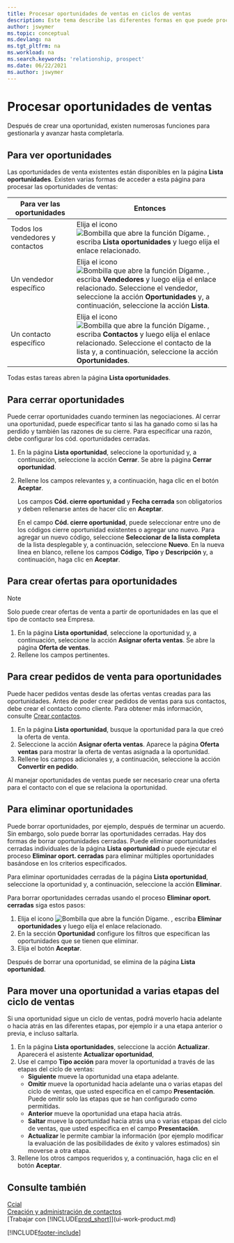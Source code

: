 ```yaml
---
title: Procesar oportunidades de ventas en ciclos de ventas
description: Este tema describe las diferentes formas en que puede procesar oportunidades de ventas en ciclos de ventas y mover una oportunidad a través de las etapas de un ciclo de ventas.
author: jswymer
ms.topic: conceptual
ms.devlang: na
ms.tgt_pltfrm: na
ms.workload: na
ms.search.keywords: 'relationship, prospect'
ms.date: 06/22/2021
ms.author: jswymer
---
```

# <a name="process-sales-opportunities"></a><a name="process-sales-opportunities"></a>Procesar oportunidades de ventas
Después de crear una oportunidad, existen numerosas funciones para gestionarla y avanzar hasta completarla.

## <a name="to-view-opportunities"></a><a name="to-view-opportunities"></a>Para ver oportunidades
Las oportunidades de venta existentes están disponibles en la página **Lista oportunidades**. Existen varias formas de acceder a esta página para procesar las oportunidades de ventas:

| Para ver las oportunidades | Entonces |
| --- | --- |
| Todos los vendedores y contactos |Elija el icono ![Bombilla que abre la función Dígame.](media/ui-search/search_small.png "Dígame qué desea hacer") , escriba **Lista oportunidades** y luego elija el enlace relacionado. |
| Un vendedor específico |Elija el icono ![Bombilla que abre la función Dígame.](media/ui-search/search_small.png "Dígame qué desea hacer") , escriba **Vendedores** y luego elija el enlace relacionado. Seleccione el vendedor, seleccione la acción **Oportunidades** y, a continuación, seleccione la acción **Lista**. |
| Un contacto específico |Elija el icono ![Bombilla que abre la función Dígame.](media/ui-search/search_small.png "Dígame qué desea hacer") , escriba **Contactos** y luego elija el enlace relacionado. Seleccione el contacto de la lista y, a continuación, seleccione la acción **Oportunidades**. |

Todas estas tareas abren la página **Lista oportunidades**.

## <a name="to-close-opportunities"></a><a name="to-close-opportunities"></a>Para cerrar oportunidades
Puede cerrar oportunidades cuando terminen las negociaciones. Al cerrar una oportunidad, puede especificar tanto si las ha ganado como si las ha perdido y también las razones de su cierre. Para especificar una razón, debe configurar los cód. oportunidades cerradas.

1. En la página **Lista oportunidad**, seleccione la oportunidad y, a continuación, seleccione la acción **Cerrar**. Se abre la página **Cerrar oportunidad**.
2. Rellene los campos relevantes y, a continuación, haga clic en el botón **Aceptar**.

   Los campos **Cód. cierre oportunidad** y **Fecha cerrada** son obligatorios y deben rellenarse antes de hacer clic en **Aceptar**.

   En el campo **Cód. cierre oportunidad**, puede seleccionar entre uno de los códigos cierre oportunidad existentes o agregar uno nuevo. Para agregar un nuevo código, seleccione **Seleccionar de la lista completa** de la lista desplegable y, a continuación, seleccione **Nuevo**. En la nueva línea en blanco, rellene los campos **Código**, **Tipo** y **Descripción** y, a continuación, haga clic en **Aceptar**.

## <a name="to-create-quotes-for-opportunities"></a><a name="to-create-quotes-for-opportunities"></a>Para crear ofertas para oportunidades
> [!NOTE]
> Solo puede crear ofertas de venta a partir de oportunidades en las que el tipo de contacto sea Empresa.

1. En la página **Lista oportunidad**, seleccione la oportunidad y, a continuación, seleccione la acción **Asignar oferta ventas**. Se abre la página **Oferta de ventas**.
2. Rellene los campos pertinentes.

## <a name="to-create-sales-orders-for-opportunities"></a><a name="to-create-sales-orders-for-opportunities"></a>Para crear pedidos de venta para oportunidades
Puede hacer pedidos ventas desde las ofertas ventas creadas para las oportunidades. Antes de poder crear pedidos de ventas para sus contactos, debe crear el contacto como cliente. Para obtener más información, consulte [Crear contactos](marketing-create-contact-companies.md).

1. En la página **Lista oportunidad**, busque la oportunidad para la que creó la oferta de venta.
2. Seleccione la acción **Asignar oferta ventas**. Aparece la página **Oferta ventas** para mostrar la oferta de ventas asignada a la oportunidad.
3. Rellene los campos adicionales y, a continuación, seleccione la acción **Convertir en pedido**.

Al manejar oportunidades de ventas puede ser necesario crear una oferta para el contacto con el que se relaciona la oportunidad.

## <a name="to-delete-opportunities"></a><a name="to-delete-opportunities"></a>Para eliminar oportunidades
Puede borrar oportunidades, por ejemplo, después de terminar un acuerdo. Sin embargo, solo puede borrar las oportunidades cerradas. Hay dos formas de borrar oportunidades cerradas. Puede eliminar oportunidades cerradas individuales de la página **Lista oportunidad** o puede ejecutar el proceso **Eliminar oport. cerradas** para eliminar múltiples oportunidades basándose en los criterios especificados.

Para eliminar oportunidades cerradas de la página **Lista oportunidad**, seleccione la oportunidad y, a continuación, seleccione la acción **Eliminar**.

Para borrar oportunidades cerradas usando el proceso **Eliminar oport. cerradas** siga estos pasos:

1. Elija el icono ![Bombilla que abre la función Dígame.](media/ui-search/search_small.png "Dígame qué desea hacer") , escriba **Eliminar oportunidades** y luego elija el enlace relacionado.
2. En la sección **Oportunidad** configure los filtros que especifican las oportunidades que se tienen que eliminar.
3. Elija el botón **Aceptar**.

Después de borrar una oportunidad, se elimina de la página **Lista oportunidad**.

## <a name="to-move-an-opportunity-through-sales-cycle-stages"></a><a name="to-move-an-opportunity-through-sales-cycle-stages"></a>Para mover una oportunidad a varias etapas del ciclo de ventas
Si una oportunidad sigue un ciclo de ventas, podrá moverlo hacia adelante o hacia atrás en las diferentes etapas, por ejemplo ir a una etapa anterior o previa, e incluso saltarla.

1. En la página **Lista oportunidades**, seleccione la acción **Actualizar**. Aparecerá el asistente **Actualizar oportunidad**,
2. Use el campo **Tipo acción** para mover la oportunidad a través de las etapas del ciclo de ventas:
   * **Siguiente** mueve la oportunidad una etapa adelante.
   * **Omitir** mueve la oportunidad hacia adelante una o varias etapas del ciclo de ventas, que usted especifica en el campo **Presentación**. Puede omitir solo las etapas que se han configurado como permitidas.
   * **Anterior** mueve la oportunidad una etapa hacia atrás.
   * **Saltar** mueve la oportunidad hacia atrás una o varias etapas del ciclo de ventas, que usted especifica en el campo **Presentación**.
   * **Actualizar** le permite cambiar la información (por ejemplo modificar la evaluación de las posibilidades de éxito y valores estimados) sin moverse a otra etapa.
3. Rellene los otros campos requeridos y, a continuación, haga clic en el botón **Aceptar**.

## <a name="see-also"></a><a name="see-also"></a>Consulte también
[Ccial](sales-manage-sales.md)  
[Creación y administración de contactos](marketing-contacts.md)  
[Trabajar con [!INCLUDE[prod_short](includes/prod_short.md)]](ui-work-product.md)


[!INCLUDE[footer-include](includes/footer-banner.md)]
